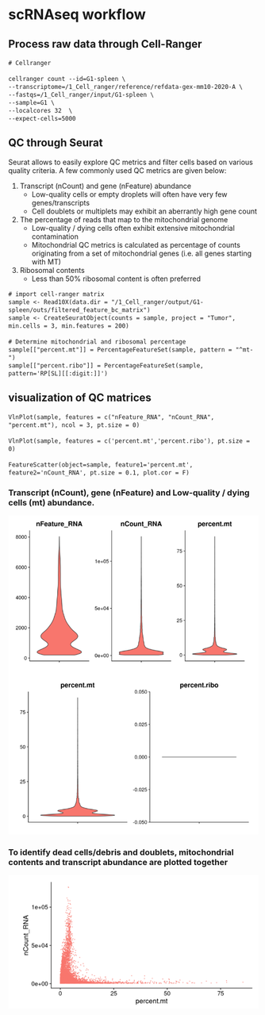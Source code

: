# scRNAseq workflow

## Process raw data through Cell-Ranger
```
# Cellranger 

cellranger count --id=G1-spleen \
--transcriptome=/1_Cell_ranger/reference/refdata-gex-mm10-2020-A \
--fastqs=/1_Cell_ranger/input/G1-spleen \
--sample=G1 \
--localcores 32  \
--expect-cells=5000

```

## QC through Seurat

Seurat allows to easily explore QC metrics and filter cells based on various quality criteria. A few commonly used QC metrics are given below:

1. Transcript (nCount) and gene (nFeature) abundance
	- Low-quality cells or empty droplets will often have very few genes/transcripts
	- Cell doublets or multiplets may exhibit an aberrantly high gene count
2. The percentage of reads that map to the mitochondrial genome
	- Low-quality / dying cells often exhibit extensive mitochondrial contamination
	- Mitochondrial QC metrics is calculated as percentage of counts originating from a set of mitochondrial genes (i.e. all genes starting with MT)
3. Ribosomal contents
	- Less than 50% ribosomal content is often preferred

```
# import cell-ranger matrix
sample <- Read10X(data.dir = "/1_Cell_ranger/output/G1-spleen/outs/filtered_feature_bc_matrix")
sample <- CreateSeuratObject(counts = sample, project = "Tumor", min.cells = 3, min.features = 200)

# Determine mitochondrial and ribosomal percentage
sample[["percent.mt"]] = PercentageFeatureSet(sample, pattern = "^mt-")
sample[["percent.ribo"]] = PercentageFeatureSet(sample, pattern='RP[SL][[:digit:]]')

```

## visualization of QC matrices
```
VlnPlot(sample, features = c("nFeature_RNA", "nCount_RNA", "percent.mt"), ncol = 3, pt.size = 0)

VlnPlot(sample, features = c('percent.mt','percent.ribo'), pt.size = 0)

FeatureScatter(object=sample, feature1='percent.mt', feature2='nCount_RNA', pt.size = 0.1, plot.cor = F)

```
### Transcript (nCount), gene (nFeature) and Low-quality / dying cells (mt) abundance.
 
![**Figure 1**](/images/Seurat_1.png)  

### To identify dead cells/debris and doublets, mitochondrial contents and transcript abundance are plotted together

![**Figure 2**](/images/Seurat_2.png)  





